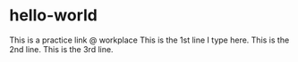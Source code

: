 # hello-world
This is a practice link @ workplace
This is the 1st line I type here. 
This is the 2nd line.
This is the 3rd line.
